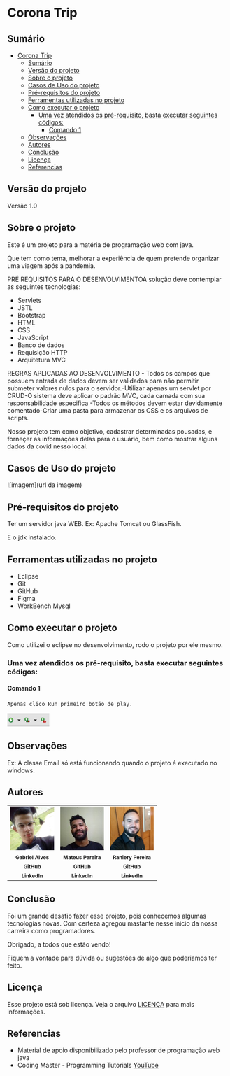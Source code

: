 # Corona Trip

## Sumário

- [Corona Trip](#corona-trip)
  - [Sumário](#sumário)
  - [Versão do projeto](#versão-do-projeto)
  - [Sobre o projeto](#sobre-o-projeto)
  - [Casos de Uso do projeto](#casos-de-uso-do-projeto)
  - [Pré-requisitos do projeto](#pré-requisitos-do-projeto)
  - [Ferramentas utilizadas no projeto](#ferramentas-utilizadas-no-projeto)
  - [Como executar o projeto](#como-executar-o-projeto)
    - [Uma vez atendidos os pré-requisito, basta executar seguintes códigos:](#uma-vez-atendidos-os-pré-requisito-basta-executar-seguintes-códigos)
      - [Comando 1](#comando-1)
  - [Observações](#observações)
  - [Autores](#autores)
  - [Conclusão](#conclusão)
  - [Licença](#licença)
  - [Referencias](#referencias)

## Versão do projeto

Versão 1.0

## Sobre o projeto

Este é um projeto para a matéria de programação web com java.

Que tem como tema, melhorar a experiência de quem pretende organizar uma viagem após a pandemia.

PRÉ REQUISITOS PARA O DESENVOLVIMENTOA solução deve contemplar as seguintes tecnologias:

<ul>
  <li> Servlets </li>
  <li> JSTL </li>
  <li> Bootstrap </li>
  <li> HTML </li>
  <li> CSS </li>
  <li> JavaScript </li>
  <li> Banco de dados </li>
  <li> Requisição HTTP </li>
  <li> Arquitetura MVC </li>
</ul>

REGRAS APLICADAS AO DESENVOLVIMENTO - Todos os campos que possuem entrada de dados devem ser validados para não permitir submeter valores nulos para o servidor.-Utilizar apenas um servlet por CRUD-O   sistema   deve   aplicar   o   padrão   MVC,   cada   camada   com   sua responsabilidade especifica -Todos os métodos devem estar devidamente comentado-Criar uma pasta para armazenar os CSS e os arquivos de scripts.

Nosso projeto tem como objetivo, cadastrar determinadas pousadas, e forneçer as informações delas para o usuário, bem como mostrar alguns dados da covid nesso local.

## Casos de Uso do projeto

![imagem](url da imagem)

## Pré-requisitos do projeto

Ter um servidor java WEB.
Ex: Apache Tomcat ou GlassFish.

E o jdk instalado.

## Ferramentas utilizadas no projeto

<ul>
  <li> Eclipse </li>
  <li> Git </li>
  <li> GitHub </li>
  <li> Figma </li>
  <li> WorkBench Mysql</li>
</ul>

## Como executar o projeto

Como utilizei o eclipse no desenvolvimento, rodo o projeto por ele mesmo.

### Uma vez atendidos os pré-requisito, basta executar seguintes códigos:

#### Comando 1
```
Apenas clico Run primeiro botão de play.
```
<img src="WebContent/img/run.png" width="96px;" alt="Run project"/>

## Observações

Ex: A classe Email só está funcionando quando o projeto é executado no windows.

## Autores

<table>
  <tr>
    <td align="center">
    <img src="WebContent/img/gabriel.jpeg" width="100px;" alt="Foto do Gabriel"/><br>
      <sub>
        <b>Gabriel Alves</b>
      </sub><br>
      <a href="https://github.com/GabrielAlves-bot">
        <sub>
          <b>GitHub</b>
        </sub>
      </a><br>
      <a href="https://www.linkedin.com/in/gabriel-alves-de-paulo/">
        <sub>
          <b>LinkedIn</b>
        </sub>
      </a>
    </td>
    <td align="center">
    <img src="WebContent/img/mateus.jpeg" width="100px;" alt="Foto do Mateus"/><br>
      <sub>
        <b>Mateus Pereira</b>
      </sub><br>
      <a href="https://github.com/mateuspsm">
        <sub>
          <b>GitHub</b>
        </sub>
      </a><br>
      <a href="https://www.linkedin.com/in/mateus-pereira-de-souza-moreira/">
        <sub>
          <b>LinkedIn</b>
        </sub>
      </a>
    </td>
    <td align="center">
    <img src="WebContent/img/raniery.jpeg" width="100px;" alt="Foto do Raniery"/><br>
      <sub>
        <b>Raniery Pereira</b>
      </sub><br>
        <a href="https://github.com/ranieryAzevedo">
        <sub>
          <b>GitHub</b>
        </sub>
      </a><br>
      <a href="https://www.linkedin.com/in/raniery-azevedo-628945162/">
        <sub>
          <b>LinkedIn</b>
        </sub>
      </a>
    </td>
  </tr>  
</table>


## Conclusão

Foi um grande desafio fazer esse projeto, pois conhecemos algumas tecnologias novas. Com certeza agregou mastante nesse inicio da nossa carreira como programadores. 

Obrigado, a todos que estão vendo!

Fiquem a vontade para dúvida ou sugestões de algo que poderiamos ter feito.

## Licença

Esse projeto está sob licença. Veja o arquivo [LICENÇA](LICENSE.md) para mais informações.

## Referencias

- Material de apoio disponibilizado pelo professor de programação web java
- Coding Master - Programming Tutorials [YouTube](https://www.youtube.com/watch?v=qzRKa8I36Ww)